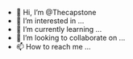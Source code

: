 - 👋 Hi, I’m @Thecapstone
- 👀 I’m interested in ...
- 🌱 I’m currently learning ...
- 💞️ I’m looking to collaborate on ...
- 📫 How to reach me ...

<!---
Thecapstone/Thecapstone is a ✨ special ✨ repository because its `README.md` (this file) appears on your GitHub profile.
You can click the Preview link to take a look at your changes.

no_of_guesses = 1
guess_count=3
print(''''Rock'
'Paper'
'Scissors'
''')

while no_of_guesses <= guess_count:
	Guess=input("Rock, Paper, Scissors?:  ").lower()
	import random
	
	game= ["rock", "paper", "scissors"]
	Computer= random.choice(game)
	print("you guessed: " + Guess , "...Computer guessed: "+ Computer)
			
	no_of_guesses+=1
	if Guess == Computer:
		print("its a tie! ")
		break
	
	if Guess == "rock":
		if Computer== 'scissors':
			print("you win!")
			break
		
		elif Computer == 'paper':
		   	print("you lose! ")
		   	break
	    	
	if Guess == "paper":
		if Computer == "rock":
			print("you win! ")
			break
		
		elif Computer == "scissors":
			print("you lose! ")
			break
	
	if Guess == 'scissors':
		if Computer == 'rock':
			print("you lose! ")
			break
		
		elif Computer == 'paper':
			print("you win!")
			break
			
	else:
		print("wrong command! ")
		break
